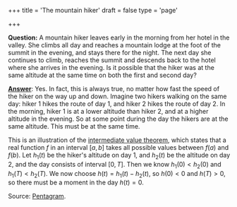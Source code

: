 +++
title = 'The mountain hiker'
draft = false
type = 'page'

+++

**Question:** A mountain hiker leaves early in the morning from her hotel in the valley. She climbs all day and reaches a mountain lodge at the foot of the summit in the evening, and stays there for the night. The next day she continues to climb, reaches the summit and descends back to the hotel where she arrives in the evening. Is it possible that the hiker was at the same altitude at the same time on both the first and second day?

[**Answer**](/puzzles/mountain_hiker/): Yes. In fact, this is always true, no matter how fast the speed of the hiker on the way up and down. Imagine two hikers walking on the same day: hiker 1 hikes the route of day 1, and hiker 2 hikes the route of day 2. In the morning, hiker 1 is at a lower altitude than hiker 2, and at a higher altitude in the evening. So at some point during the day the hikers are at the same altitude. This must be at the same time.

This is an illustration of the [intermediate value theorem](https://en.wikipedia.org/wiki/Intermediate_value_theorem), which states that a real function $f$ in an interval $[a,b]$ takes all possible values between $f(a)$ and $f(b)$. Let $h_1(t)$ be the hiker's altitude on day 1, and $h_2(t)$ be the altitude on day 2, and the day consists of interval $[0,T]$. Then we know $h_1(0)<h_2(0)$ and $h_1(T)<h_2(T)$. We now choose $h(t)=h_1(t)-h_2(t)$, so $h(0)<0$ and $h(T)>0$, so there must be a moment in the day $h( t)=0$.

Source: [Pentagram](/puzzles/#literature).
